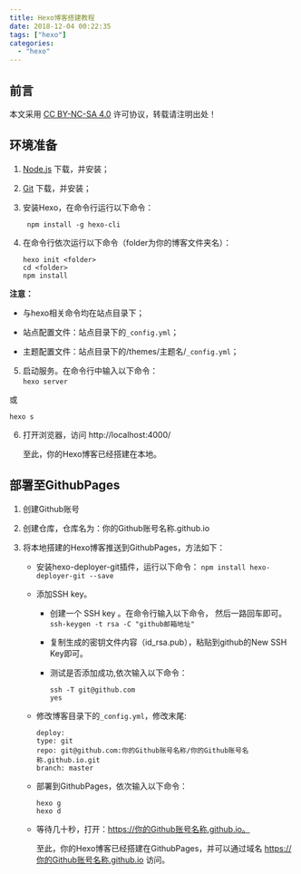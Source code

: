 ```yaml
---
title: Hexo博客搭建教程
date: 2018-12-04 00:22:35
tags: ["hexo"]
categories:
  - "hexo"
---
```

## 前言

本文采用 [CC BY-NC-SA 4.0](https://creativecommons.org/licenses/by-nc-sa/4.0/) 许可协议，转载请注明出处！


## 环境准备
1. [Node.js](http://nodejs.org/) 下载，并安装；  

2. [Git](https://git-scm.com/) 下载，并安装；  

3. 安装Hexo，在命令行运行以下命令：

   ```
    npm install -g hexo-cli
   ```

<!-- more -->

4. 在命令行依次运行以下命令（folder为你的博客文件夹名）：

   ```
   hexo init <folder>
   cd <folder>
   npm install
   ```

  **注意：**

  + 与hexo相关命令均在站点目录下；  

  + 站点配置文件：站点目录下的`_config.yml`；  

  + 主题配置文件：站点目录下的/themes/主题名/`_config.yml`；  

5. 启动服务。在命令行中输入以下命令：  
  `hexo server`  

  或

  `hexo s`

6. 打开浏览器，访问 http://localhost:4000/  

   至此，你的Hexo博客已经搭建在本地。


## 部署至GithubPages
1. 创建Github账号

2. 创建仓库，仓库名为：你的Github账号名称.github.io

3. 将本地搭建的Hexo博客推送到GithubPages，方法如下：

   + 安装hexo-deployer-git插件，运行以下命令：
     `npm install hexo-deployer-git --save`  

   + 添加SSH key。
   
     + 创建一个 SSH key 。在命令行输入以下命令， 然后一路回车即可。
      `ssh-keygen -t rsa -C "github邮箱地址"`  
     
     + 复制生成的密钥文件内容（id_rsa.pub），粘贴到github的New SSH Key即可。
     
     + 测试是否添加成功,依次输入以下命令：
     
        ```
        ssh -T git@github.com
        yes
        ```
     
   + 修改博客目录下的`_config.yml`，修改末尾:
   
     ```
     deploy:
     type: git
     repo: git@github.com:你的Github账号名称/你的Github账号名称.github.io.git
     branch: master
     ```
   
   + 部署到GithubPages，依次输入以下命令：
   
     ```
     hexo g
     hexo d
     ```
   
   + 等待几十秒，打开：https://你的Github账号名称.github.io。
   
     至此，你的Hexo博客已经搭建在GithubPages，并可以通过域名 https://你的Github账号名称.github.io 访问。
   
